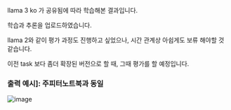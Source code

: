 llama 3 ko 가 공유됨에 따라 학습해본 결과입니다.

학습과 추론을 업로드하였습니다.

llama 2와 같이 평가 과정도 진행하고 싶었으나, 시간 관계상 아쉽게도 보류 해야할 것 같습니다.

이전 task 보다 좀더 확장된 버전으로 할 때, 그때 평가를 할 예정입니다.



### 출력 예시]:  주피터노트북과 동일

![image](https://github.com/oosij/llama3train/assets/94098546/f72215ba-af4c-423d-89ea-6e26c9151c47)
